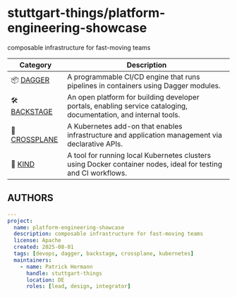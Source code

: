 # stuttgart-things/platform-engineering-showcase

composable infrastructure for fast-moving teams

| Category    | Description           |
|-------------|-----------------------|
| 📦 [DAGGER](./dagger/README.md) | A programmable CI/CD engine that runs pipelines in containers using Dagger modules. |
| 🛠️ [BACKSTAGE](./backstage/README.md) | An open platform for building developer portals, enabling service cataloging, documentation, and internal tools. |
| 🧩 [CROSSPLANE](./crossplane/README.md) | A Kubernetes add-on that enables infrastructure and application management via declarative APIs. |
| 🧱 [KIND](./kind/README.md) | A tool for running local Kubernetes clusters using Docker container nodes, ideal for testing and CI workflows. |


## AUTHORS

```yaml
---
project:
  name: platform-engineering-showcase
  description: composable infrastructure for fast-moving teams
  license: Apache
  created: 2025-08-01
  tags: [devops, dagger, backstage, crossplane, kubernetes]
  maintainers:
    - name: Patrick Hermann
      handle: stuttgart-things
      location: DE
      roles: [lead, design, integrator]
```
